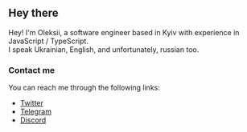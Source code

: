 
## Hey there 

Hey! I'm Oleksii, a software engineer based in Kyiv with experience in JavaScript / TypeScript.<br>
I speak Ukrainian, English, and unfortunately, russian too.

### Contact me

You can reach me through the following links:

- [Twitter](https://twitter.com/deitylamb)
- [Telegram](https://t.me/deitylamb)
- [Discord](https://discord.gg/Cymesy6cFD)
